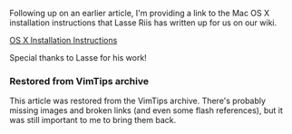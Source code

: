 <!-- :metadata:

title: Exaile: OS X Installation Instructions
tags: Exaile
published: 2009-04-25T00:32:54-0700
summary:

Following up on an earlier article, I'm providing a link to the Mac OS X
installation instructions that Lasse Riis has written up for us on our
wiki.

-->

<p>Following up on an earlier article, I'm providing a link to the Mac OS X
installation instructions that Lasse Riis has written up for us on our
wiki.</p>

<p><a href='http://www.exaile.org/wiki/Mac_OS_X'>OS X Installation
Instructions</a></p>
<p>Special thanks to Lasse for his work!</p>

<div class="restored-from-archive">
  <h3>Restored from VimTips archive</h3>
  <p>
  This article was restored from the VimTips archive. There's probably
  missing images and broken links (and even some flash references), but it
  was still important to me to bring them back.
  </p>
</div>
